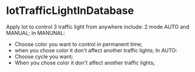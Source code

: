 # IotTrafficLightInDatabase

Apply Iot to control 3 traffic light from anywhere 
include: 2 mode AUTO and MANUAL;
 In MANUNAL:
  - Choose color you want to control in permanent time;
  - when you chose color it don't affect another traffic lights; 
 In AUTO:
  - Choose cycle you want;
  - When you chose color it don't affect another traffic lights;
